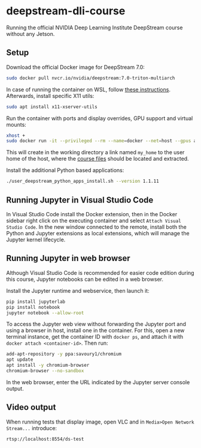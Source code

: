 # deepstream-dli-course
Running the official NVIDIA Deep Learning Institute DeepStream course without any Jetson.

## Setup
Download the official Docker image for DeepStream 7.0:
```bash
sudo docker pull nvcr.io/nvidia/deepstream:7.0-triton-multiarch
```

In case of running the container on WSL, follow [these instructions](https://docs.nvidia.com/metropolis/deepstream/dev-guide/text/DS_on_WSL2.html). Afterwards, install specific X11 utils:
```bash
sudo apt install x11-xserver-utils
```

Run the container with ports and display overrides, GPU support and virtual mounts:
```bash
xhost +
sudo docker run -it --privileged --rm --name=docker --net=host --gpus all -e DISPLAY=$DISPLAY -e CUDA_CACHE_DISABLE=0 --device /dev/snd -v /tmp/.X11-unix/:/tmp/.X11-unix -v ~/:/opt/nvidia/deepstream/deepstream-7.0/my_home/ -p 8554:8554 nvcr.io/nvidia/deepstream:7.0-triton-multiarch
```
This will create in the working directory a link named `my_home` to the user home of the host, where the [course files](https://universidadevigo-my.sharepoint.com/:u:/g/personal/david_conde_morales_uvigo_gal/EdpVaRnXfPNGr5kKAGT8CwYBnDhX-VJEMzqNkYa-v7Qy9Q?e=c7P2Du) should be located and extracted.

Install the additional Python based applications:
```bash
./user_deepstream_python_apps_install.sh --version 1.1.11
```

## Running Jupyter in Visual Studio Code

In Visual Studio Code install the Docker extension, then in the Docker sidebar right click on the executing container and select `Attach Visual Studio Code`.
In the new window connected to the remote, install both the Python and Jupyter extensions as local extensions, which will manage the Jupyter kernel lifecycle.

## Running Jupyter in web browser

Although Visual Studio Code is recommended for easier code edition during this course, Jupyter notebooks can be edited in a web browser.

Install the Jupyter runtime and webservice, then launch it:
```bash
pip install jupyterlab
pip install notebook
jupyter notebook --allow-root
```

To access the Jupyter web view without forwarding the Jupyter port and using a browser in host, install one in the container.
For this, open a new terminal instance, get the container ID with `docker ps`, and attach it with `docker attach <container-id>`. Then run:
```bash
add-apt-repository -y ppa:savoury1/chromium
apt update
apt install -y chromium-browser
chromium-browser --no-sandbox
```

In the web browser, enter the URL indicated by the Jupyter server console output.

## Video output

When running tests that display image, open VLC and in `Media>Open Network Stream...` introduce:
```shell
rtsp://localhost:8554/ds-test
```
